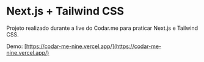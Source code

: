# Next.js + Tailwind CSS

Projeto realizado durante a live do Codar.me para praticar Next.js e Tailwind CSS.

Demo: [https://codar-me-nine.vercel.app/](https://codar-me-nine.vercel.app/)
